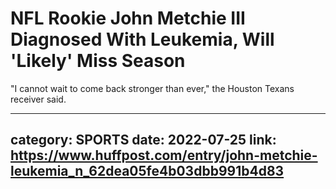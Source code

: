 # NFL Rookie John Metchie III Diagnosed With Leukemia, Will 'Likely' Miss Season

"I cannot wait to come back stronger than ever," the Houston Texans receiver said.

---
category: SPORTS
date: 2022-07-25
link: https://www.huffpost.com/entry/john-metchie-leukemia_n_62dea05fe4b03dbb991b4d83
---
